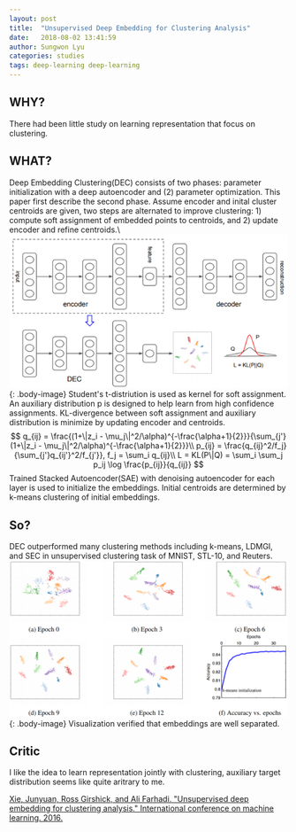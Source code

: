 ```yaml
---
layout: post
title:  "Unsupervised Deep Embedding for Clustering Analysis"
date:   2018-08-02 13:41:59
author: Sungwon Lyu
categories: studies
tags: deep-learning deep-learning
---
```

## WHY? 
There had been little study on learning representation that focus on clustering.

## WHAT?
Deep Embedding Clustering(DEC) consists of two phases: parameter initialization with a deep autoencoder and (2) parameter optimization. This paper first describe the second phase. Assume encoder and inital cluster centroids are given, two steps are alternated to improve clustering: 1) compute soft assignment of embedded points to centroids, and 2) update encoder and refine centroids.\\
![image](/assets/images/dec1.png){: .body-image}
Student's t-distriution is used as kernel for soft assignment. An auxiliary distribution p is designed to help learn from high confidence assignments. KL-divergence between soft assignment and auxiliary distribution is minimize by updating encoder and centroids. 
$$
q_{ij} = \frac{(1+\|z_i - \mu_j\|^2/\alpha)^{-\frac{\alpha+1}{2}}}{\sum_{j'}(1+\|z_i - \mu_j\|^2/\alpha)^{-\frac{\alpha+1}{2}}}\\
p_{ij} = \frac{q_{ij}^2/f_j}{\sum_{j'}q_{ij'}^2/f_{j'}}, f_j = \sum_i q_{ij}\\
L = KL(P\|Q) = \sum_i \sum_j p_ij \log \frac{p_{ij}}{q_{ij}}
$$
Trained Stacked Autoencoder(SAE) with denoising autoencoder for each layer is used to initialize the embeddings. Initial centroids are determined by k-means clustering  of initial embeddings. 

## So?
DEC outperformed many clustering methods including k-means, LDMGI, and SEC in unsupervised clustering task of MNIST, STL-10, and Reuters. 
![image](/assets/images/dec2.png){: .body-image}
Visualization verified that embeddings are well separated.

## Critic
I like the idea to learn representation jointly with clustering, auxiliary target distribution seems like quite aritrary to me. 

[Xie, Junyuan, Ross Girshick, and Ali Farhadi. "Unsupervised deep embedding for clustering analysis." International conference on machine learning. 2016.](http://proceedings.mlr.press/v48/xieb16.pdf)